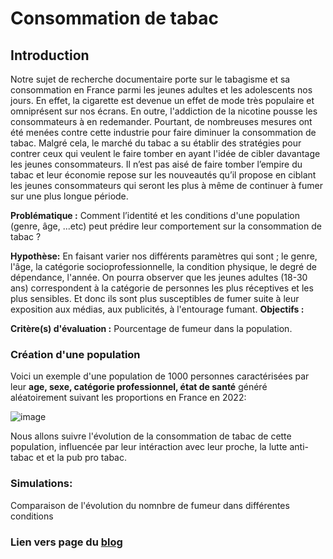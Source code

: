 # Consommation de tabac

## Introduction

Notre sujet de recherche documentaire porte sur le tabagisme et sa consommation en France parmi les jeunes adultes et les adolescents nos jours. En effet, la cigarette est devenue un effet de mode très populaire et omniprésent sur nos écrans.  En outre, l'addiction de la nicotine pousse les consommateurs à en redemander. Pourtant, de nombreuses mesures ont été menées contre cette industrie pour faire diminuer la consommation de tabac. Malgré cela, le marché du tabac a su établir des stratégies pour contrer ceux qui veulent le faire tomber en ayant l'idée de cibler davantage les jeunes consommateurs. Il n’est pas aisé de faire tomber l’empire du tabac et leur économie repose sur les nouveautés qu’il propose en ciblant les jeunes consommateurs qui seront les plus à même de continuer à fumer sur une plus longue période.

**Problématique :** Comment l’identité et les conditions d'une population (genre, âge, ...etc) peut prédire leur comportement sur la consommation de tabac ? 

**Hypothèse:**
En faisant varier nos différents paramètres qui sont ; le genre, l'âge, la catégorie socioprofessionnelle, la condition physique, le degré de dépendance, l'année. On pourra observer que les jeunes adultes (18-30 ans) correspondent à la catégorie de personnes les plus réceptives et les plus sensibles. Et donc ils sont plus susceptibles de fumer suite à leur exposition aux médias, aux publicités, à l'entourage  fumant.
**Objectifs :**

**Critère(s) d'évaluation :** Pourcentage de fumeur dans la population.


### Création d'une population

Voici un exemple d'une population de 1000 personnes caractérisées par leur **age, sexe, catégorie professionnel, état de santé** généré aléatoirement suivant les proportions en France en 2022:

![image](https://user-images.githubusercontent.com/96307633/163718816-50fa4b67-a2c3-4514-b322-81b7f3ec04bc.png)

Nous allons suivre l'évolution de la consommation de tabac de cette population, influencée par leur intéraction avec leur proche, la lutte anti-tabac et et la pub pro tabac.

### Simulations: 

Comparaison de l'évolution du nomnbre de fumeur dans différentes conditions


### Lien vers page du  <a href="https://github.com/are-dynamic-2022-g4/consommation-tabac/blob/gh-pages/blog.md"> blog </a>


